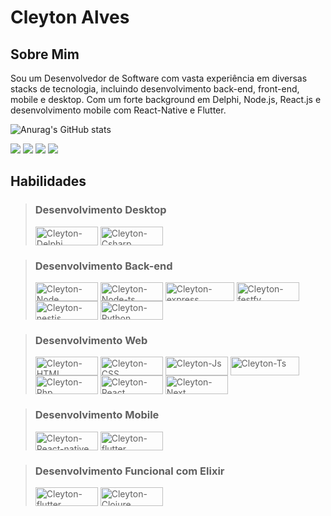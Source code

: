 # Cleyton Alves

## Sobre Mim
Sou um Desenvolvedor de Software com vasta experiência em diversas stacks de tecnologia, incluindo desenvolvimento back-end, front-end, mobile e desktop. Com um forte background em Delphi, Node.js, React.js e desenvolvimento mobile com React-Native e Flutter.

![Anurag's GitHub stats](https://github-readme-stats.vercel.app/api?username=anuraghazra&show_icons=true&theme=dracula)

<div> 
  <a href="mailto:cleyton1986@gmail.com"><img src="https://img.shields.io/badge/Gmail-D14836?style=for-the-badge&logo=gmail&logoColor=white" target="_blank"></a>
  <a href="https://www.linkedin.com/in/cleytonalves" target="_blank"><img src="https://img.shields.io/badge/-LinkedIn-%230077B5?style=for-the-badge&logo=linkedin&logoColor=white" target="_blank"></a> 
  <a href="https://discord.com/channels/_cleytonalves" target="_blank"><img src="https://img.shields.io/badge/Discord-7289DA?style=for-the-badge&logo=discord&logoColor=white" target="_blank"></a> 
  <a href="https://twitter.com/DeveloperAlves" target="_blank"><img src="https://img.shields.io/badge/X-000000?style=for-the-badge&logo=x&logoColor=white" target="_blank"></a> 
 </div>

## Habilidades

> ### Desenvolvimento Desktop
> <div style="display: inline_block">
>   <img align="center" alt="Cleyton-Delphi" height="30" width="100" src="https://img.shields.io/badge/Delphi-B22222?style=for-the-badge&logo=delphi&logoColor=white">
>   <img align="center" alt="Cleyton-Csharp" height="30" width="100" src="https://img.shields.io/badge/C%23-239120?style=for-the-badge&logo=csharp&logoColor=white">
> </div>

> ### Desenvolvimento Back-end
> 
> <div style="display: inline_block">
>   <img align="center" alt="Cleyton-Node" height="30" width="100" src="https://img.shields.io/badge/Node%20js-339933?style=for-the-badge&logo=nodedotjs&logoColor=white">
>   <img align="center" alt="Cleyton-Node-ts" height="30" width="100" src="https://img.shields.io/badge/ts--node-3178C6?style=for-the-badge&logo=ts-node&logoColor=white">
>   <img align="center" alt="Cleyton-express" height="30" width="110" src="https://img.shields.io/badge/Express%20js-000000?style=for-the-badge&logo=express&logoColor=white">
>   <img align="center" alt="Cleyton-festfy" height="30" width="100" src="https://img.shields.io/badge/fastify-202020?style=for-the-badge&logo=fastify&logoColor=white"> 
>   <img align="center" alt="Cleyton-nestjs" height="30" width="100" src="https://img.shields.io/badge/nestjs-E0234E?style=for-the-badge&logo=nestjs&logoColor=white"> 
>   <img align="center" alt="Cleyton-Python" height="30" width="100" src="https://img.shields.io/badge/Python-FFD43B?style=for-the-badge&logo=python&logoColor=blue">
> </div>

> ### Desenvolvimento Web
> <div style="display: inline_block">
>   <img align="center" alt="Cleyton-HTML" height="30" width="100" src="https://img.shields.io/badge/HTML5-E34F26?style=for-the-badge&logo=html5&logoColor=white">
>   <img align="center" alt="Cleyton-CSS" height="30" width="100" src="https://img.shields.io/badge/CSS3-1572B6?style=for-the-badge&logo=css3&logoColor=white">
>   <img align="center" alt="Cleyton-Js" height="30" width="100" src="https://img.shields.io/badge/JavaScript-323330?style=for-the-badge&logo=javascript&logoColor=F7DF1E">
>   <img align="center" alt="Cleyton-Ts" height="30" width="110" src="https://img.shields.io/badge/TypeScript-007ACC?style=for-the-badge&logo=typescript&logoColor=white">
>   <img align="center" alt="Cleyton-Php" height="30" width="100" src="https://img.shields.io/badge/PHP-777BB4?style=for-the-badge&logo=php&logoColor=white">
>   <img align="center" alt="Cleyton-React" height="30" width="100" src="https://img.shields.io/badge/React-20232A?style=for-the-badge&logo=react&logoColor=61DAFB">
>   <img align="center" alt="Cleyton-Next" height="30" width="100" src="https://img.shields.io/badge/next%20js-000000?style=for-the-badge&logo=nextdotjs&logoColor=white">
> </div>

> ### Desenvolvimento Mobile
> <div style="display: inline_block">
>   <img align="center" alt="Cleyton-React-native" height="30" width="100" src="https://img.shields.io/badge/React_Native-20232A?style=for-the-badge&logo=react&logoColor=61DAFB">
>   <img align="center" alt="Cleyton-flutter" height="30" width="100" src="https://img.shields.io/badge/Flutter-02569B?style=for-the-badge&logo=flutter&logoColor=white">
> </div>

> ### Desenvolvimento Funcional com Elixir
> <div style="display: inline_block">
>   <img align="center" alt="Cleyton-flutter" height="30" width="100" src="https://img.shields.io/badge/Elixir-4B275F?style=for-the-badge&logo=elixir&logoColor=white">
>   <img align="center" alt="Cleyton-Clojure" height="30" width="100" src="https://img.shields.io/badge/Clojure-5881D8?style=for-the-badge&logo=clojure&logoColor=white">
> </div>
